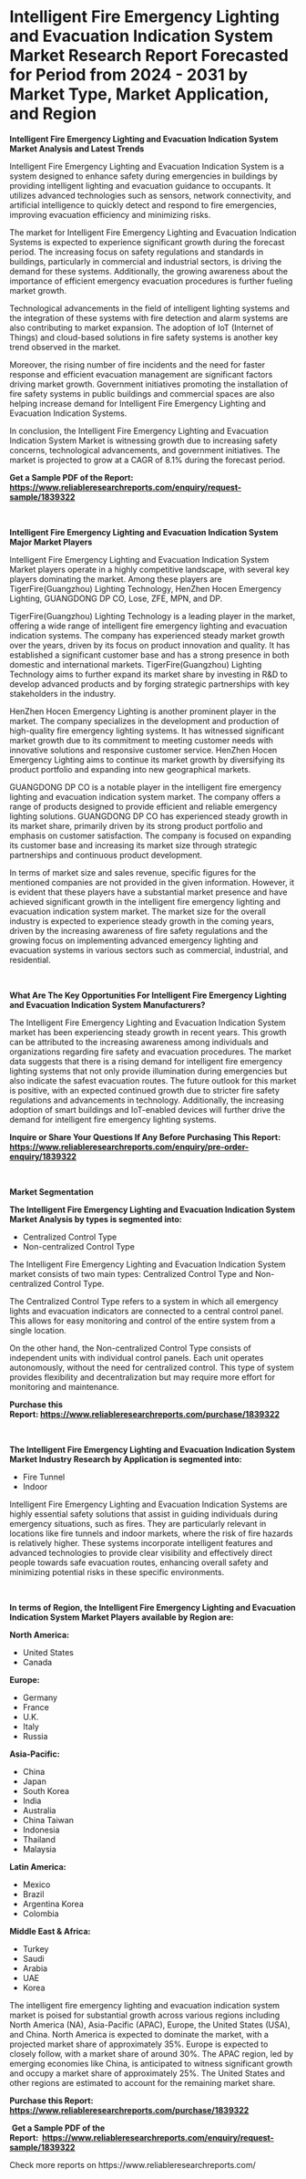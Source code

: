 <p><h1>Intelligent Fire Emergency Lighting and Evacuation Indication System Market Research Report Forecasted for Period from 2024 -  2031 by Market Type, Market Application, and Region</h1></p><p><strong>Intelligent Fire Emergency Lighting and Evacuation Indication System Market Analysis and Latest Trends</strong></p>
<p><p>Intelligent Fire Emergency Lighting and Evacuation Indication System is a system designed to enhance safety during emergencies in buildings by providing intelligent lighting and evacuation guidance to occupants. It utilizes advanced technologies such as sensors, network connectivity, and artificial intelligence to quickly detect and respond to fire emergencies, improving evacuation efficiency and minimizing risks.</p><p>The market for Intelligent Fire Emergency Lighting and Evacuation Indication Systems is expected to experience significant growth during the forecast period. The increasing focus on safety regulations and standards in buildings, particularly in commercial and industrial sectors, is driving the demand for these systems. Additionally, the growing awareness about the importance of efficient emergency evacuation procedures is further fueling market growth.</p><p>Technological advancements in the field of intelligent lighting systems and the integration of these systems with fire detection and alarm systems are also contributing to market expansion. The adoption of IoT (Internet of Things) and cloud-based solutions in fire safety systems is another key trend observed in the market.</p><p>Moreover, the rising number of fire incidents and the need for faster response and efficient evacuation management are significant factors driving market growth. Government initiatives promoting the installation of fire safety systems in public buildings and commercial spaces are also helping increase demand for Intelligent Fire Emergency Lighting and Evacuation Indication Systems.</p><p>In conclusion, the Intelligent Fire Emergency Lighting and Evacuation Indication System Market is witnessing growth due to increasing safety concerns, technological advancements, and government initiatives. The market is projected to grow at a CAGR of 8.1% during the forecast period.</p></p>
<p><strong>Get a Sample PDF of the Report:&nbsp; <a href="https://www.reliableresearchreports.com/enquiry/request-sample/1839322">https://www.reliableresearchreports.com/enquiry/request-sample/1839322</a></strong></p>
<p>&nbsp;</p>
<p><strong>Intelligent Fire Emergency Lighting and Evacuation Indication System Major Market Players</strong></p>
<p><p>Intelligent Fire Emergency Lighting and Evacuation Indication System Market players operate in a highly competitive landscape, with several key players dominating the market. Among these players are TigerFire(Guangzhou) Lighting Technology, HenZhen Hocen Emergency Lighting, GUANGDONG DP CO, Lose, ZFE, MPN, and DP. </p><p>TigerFire(Guangzhou) Lighting Technology is a leading player in the market, offering a wide range of intelligent fire emergency lighting and evacuation indication systems. The company has experienced steady market growth over the years, driven by its focus on product innovation and quality. It has established a significant customer base and has a strong presence in both domestic and international markets. TigerFire(Guangzhou) Lighting Technology aims to further expand its market share by investing in R&D to develop advanced products and by forging strategic partnerships with key stakeholders in the industry.</p><p>HenZhen Hocen Emergency Lighting is another prominent player in the market. The company specializes in the development and production of high-quality fire emergency lighting systems. It has witnessed significant market growth due to its commitment to meeting customer needs with innovative solutions and responsive customer service. HenZhen Hocen Emergency Lighting aims to continue its market growth by diversifying its product portfolio and expanding into new geographical markets.</p><p>GUANGDONG DP CO is a notable player in the intelligent fire emergency lighting and evacuation indication system market. The company offers a range of products designed to provide efficient and reliable emergency lighting solutions. GUANGDONG DP CO has experienced steady growth in its market share, primarily driven by its strong product portfolio and emphasis on customer satisfaction. The company is focused on expanding its customer base and increasing its market size through strategic partnerships and continuous product development.</p><p>In terms of market size and sales revenue, specific figures for the mentioned companies are not provided in the given information. However, it is evident that these players have a substantial market presence and have achieved significant growth in the intelligent fire emergency lighting and evacuation indication system market. The market size for the overall industry is expected to experience steady growth in the coming years, driven by the increasing awareness of fire safety regulations and the growing focus on implementing advanced emergency lighting and evacuation systems in various sectors such as commercial, industrial, and residential.</p></p>
<p>&nbsp;</p>
<p><strong>What Are The Key Opportunities For Intelligent Fire Emergency Lighting and Evacuation Indication System Manufacturers?</strong></p>
<p><p>The Intelligent Fire Emergency Lighting and Evacuation Indication System market has been experiencing steady growth in recent years. This growth can be attributed to the increasing awareness among individuals and organizations regarding fire safety and evacuation procedures. The market data suggests that there is a rising demand for intelligent fire emergency lighting systems that not only provide illumination during emergencies but also indicate the safest evacuation routes. The future outlook for this market is positive, with an expected continued growth due to stricter fire safety regulations and advancements in technology. Additionally, the increasing adoption of smart buildings and IoT-enabled devices will further drive the demand for intelligent fire emergency lighting systems.</p></p>
<p><strong>Inquire or Share Your Questions If Any Before Purchasing This Report: <a href="https://www.reliableresearchreports.com/enquiry/pre-order-enquiry/1839322">https://www.reliableresearchreports.com/enquiry/pre-order-enquiry/1839322</a></strong></p>
<p>&nbsp;</p>
<p><strong>Market Segmentation</strong></p>
<p><strong>The Intelligent Fire Emergency Lighting and Evacuation Indication System Market Analysis by types is segmented into:</strong></p>
<p><ul><li>Centralized Control Type</li><li>Non-centralized Control Type</li></ul></p>
<p><p>The Intelligent Fire Emergency Lighting and Evacuation Indication System market consists of two main types: Centralized Control Type and Non-centralized Control Type. </p><p>The Centralized Control Type refers to a system in which all emergency lights and evacuation indicators are connected to a central control panel. This allows for easy monitoring and control of the entire system from a single location. </p><p>On the other hand, the Non-centralized Control Type consists of independent units with individual control panels. Each unit operates autonomously, without the need for centralized control. This type of system provides flexibility and decentralization but may require more effort for monitoring and maintenance.</p></p>
<p><strong>Purchase this Report:&nbsp;<a href="https://www.reliableresearchreports.com/purchase/1839322">https://www.reliableresearchreports.com/purchase/1839322</a></strong></p>
<p>&nbsp;</p>
<p><strong>The Intelligent Fire Emergency Lighting and Evacuation Indication System Market Industry Research by Application is segmented into:</strong></p>
<p><ul><li>Fire Tunnel</li><li>Indoor</li></ul></p>
<p><p>Intelligent Fire Emergency Lighting and Evacuation Indication Systems are highly essential safety solutions that assist in guiding individuals during emergency situations, such as fires. They are particularly relevant in locations like fire tunnels and indoor markets, where the risk of fire hazards is relatively higher. These systems incorporate intelligent features and advanced technologies to provide clear visibility and effectively direct people towards safe evacuation routes, enhancing overall safety and minimizing potential risks in these specific environments.</p></p>
<p>&nbsp;</p>
<p><strong>In terms of Region, the Intelligent Fire Emergency Lighting and Evacuation Indication System Market Players available by Region are:</strong></p>
<p>
    <p> <strong> North America: </strong>
        <ul>
            <li>United States</li>
            <li>Canada</li>
        </ul>
        </p> 
    <p> <strong> Europe: </strong>
        <ul>
            <li>Germany</li>
            <li>France</li>
            <li>U.K.</li>
            <li>Italy</li>
            <li>Russia</li>
        </ul>
        </p> 
    <p> <strong> Asia-Pacific: </strong>
        <ul>
            <li>China</li>
            <li>Japan</li>
            <li>South Korea</li>
            <li>India</li>
            <li>Australia</li>
            <li>China Taiwan</li>
            <li>Indonesia</li>
            <li>Thailand</li>
            <li>Malaysia</li>
        </ul>
        </p> 
    <p> <strong> Latin America: </strong>
        <ul>
            <li>Mexico</li>
            <li>Brazil</li>
            <li>Argentina Korea</li>
            <li>Colombia</li>
        </ul>
        </p> 
    <p> <strong> Middle East & Africa: </strong>
        <ul>
            <li>Turkey</li>
            <li>Saudi</li>
            <li>Arabia</li>
            <li>UAE</li>
            <li>Korea</li>
        </ul>
    </p>
    </p>
<p><p>The intelligent fire emergency lighting and evacuation indication system market is poised for substantial growth across various regions including North America (NA), Asia-Pacific (APAC), Europe, the United States (USA), and China. North America is expected to dominate the market, with a projected market share of approximately 35%. Europe is expected to closely follow, with a market share of around 30%. The APAC region, led by emerging economies like China, is anticipated to witness significant growth and occupy a market share of approximately 25%. The United States and other regions are estimated to account for the remaining market share.</p></p>
<p><strong>Purchase this Report: <a href="https://www.reliableresearchreports.com/purchase/1839322">https://www.reliableresearchreports.com/purchase/1839322</a></strong></p>
<p>&nbsp;<strong>Get a Sample PDF of the Report:&nbsp;&nbsp;<a href="https://www.reliableresearchreports.com/enquiry/request-sample/1839322">https://www.reliableresearchreports.com/enquiry/request-sample/1839322</a></strong></p>
<p><strong></strong></p>
<p>Check more reports on https://www.reliableresearchreports.com/</p>
